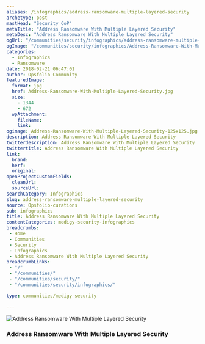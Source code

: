 ```yaml
---
aliases: /infographics/address-ransomware-multiple-layered-security
archetype: post
mastHead: "Security CoP"
metaTitle: "Address Ransomware With Multiple Layered Security"
metaDesc: "Address Ransomware With Multiple Layered Security" 
ogUrl: "/communities/security/infographics/address-ransomware-multiple-layered-security"
ogImage: "/communities/security/infographics/Address-Ransomware-With-Multiple-Layered-Security.jpg"
categories:
  - Infographics
  - Ransomware
date: 2018-02-21 06:47:01
author: Opsfolio Community
featuredImage:
  format: jpg
  href: Address-Ransomware-With-Multiple-Layered-Security.jpg
  size:
    - 1344
    - 672
  wpAttachment:
    fileName:
    link:
ogimage: Address-Ransomware-With-Multiple-Layered-Security-125x125.jpg
description: Address Ransomware With Multiple Layered Security
twitterdescription: Address Ransomware With Multiple Layered Security
twittertitle: Address Ransomware With Multiple Layered Security
link:
  brand:
  herf:
  original:
openProjectCustomFields:
  cleanUrl:
  sourceUrl:
searchCategory: Infographics
slug: address-ransomware-multiple-layered-security
source: Opsfolio-curations
sub: infographics
title: Address Ransomware With Multiple Layered Security
contentCategories: medigy-security-infographics
breadcrumbs:
 - Home
 - Communities
 - Security
 - Infographics
 - Address Ransomware With Multiple Layered Security
breadcrumbLinks:
 - "/"
 - "/communities/"
 - "/communities/security/"
 - "/communities/security/infographics/"

type: communities/medigy-security

---
```

![Address Ransomware With Multiple Layered Security](/communities/security/infographics/Address-Ransomware-With-Multiple-Layered-Security.jpg)

### Address Ransomware With Multiple Layered Security


